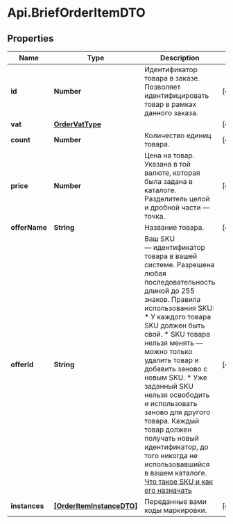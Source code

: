 # Api.BriefOrderItemDTO

## Properties

Name | Type | Description | Notes
------------ | ------------- | ------------- | -------------
**id** | **Number** | Идентификатор товара в заказе.  Позволяет идентифицировать товар в рамках данного заказа.  | [optional] 
**vat** | [**OrderVatType**](OrderVatType.md) |  | [optional] 
**count** | **Number** | Количество единиц товара. | [optional] 
**price** | **Number** | Цена на товар. Указана в той валюте, которая была задана в каталоге. Разделитель целой и дробной части — точка.  | [optional] 
**offerName** | **String** | Название товара. | [optional] 
**offerId** | **String** | Ваш SKU — идентификатор товара в вашей системе.  Разрешена любая последовательность длиной до 255 знаков.  Правила использования SKU:  * У каждого товара SKU должен быть свой.  * SKU товара нельзя менять — можно только удалить товар и добавить заново с новым SKU.  * Уже заданный SKU нельзя освободить и использовать заново для другого товара. Каждый товар должен получать новый идентификатор, до того никогда не использовавшийся в вашем каталоге.  [Что такое SKU и как его назначать](https://yandex.ru/support/marketplace/assortment/add/index.html#fields)  | [optional] 
**instances** | [**[OrderItemInstanceDTO]**](OrderItemInstanceDTO.md) | Переданные вами коды маркировки. | [optional] 



